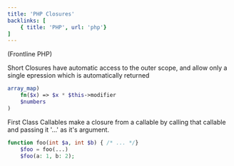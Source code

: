 ```yaml
---
title: 'PHP Closures'
backlinks: [
    { title: 'PHP', url: 'php'}
]
---
```


(Frontline PHP)

Short Closures have automatic access to the outer scope, and allow only a single epression which is automatically returned

```php
array_map)
    fn($x) => $x * $this->modifier
    $numbers
)
```

First Class Callables make a closure from a callable by calling that callable and passing it '...' as it's argument.

```php
function foo(int $a, int $b) { /* ... */}
    $foo = foo(...)
    $foo(a: 1, b: 2);
```